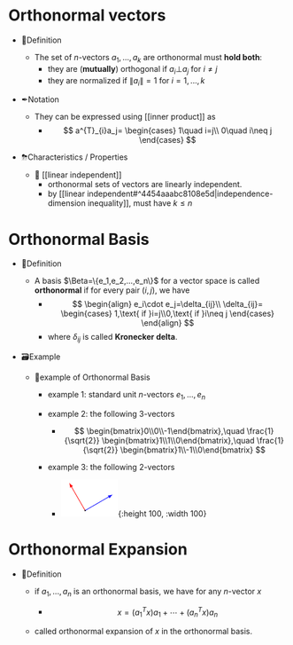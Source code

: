 # Orthonormal vectors
- 📝Definition
    - The set of $n$-vectors $a_1,...,a_k$ are orthonormal must **hold both**:
        - they are (**mutually**) orthogonal if $a_i\bot a_j$ for $i\neq j$
        - they are normalized if $\lVert a_i\rVert=1$ for $i=1,...,k$
        
- ✒Notation
    - They can be expressed using [[inner product]] as
        - $$
          a^{T}_{i}a_j=
          \begin{cases}
          1\quad i=j\\
          0\quad i\neq j
          \end{cases}
          $$
        
- ⛈Characteristics / Properties
    - 📌 [[linear independent]]
        - orthonormal sets of vectors are linearly independent.
        - by [[linear independent#^4454aaabc8108e5d|independence-dimension inequality]], must have $k\leq n$
        
# Orthonormal Basis
- 📝Definition
    - A basis $\Beta=\{e_1,e_2,...,e_n\}$ for a vector space is called **orthonormal** if for every pair $(i,j)$, we have
        - $$
          \begin{align}
          e_i\cdot e_j=\delta_{ij}\\
          \delta_{ij}=
          \begin{cases}
          1,\text{ if }i=j\\0,\text{ if }i\neq j
          \end{cases}
          \end{align}
          $$
        - where $\delta_{ij}$ is called **Kronecker delta**.
        
- 🗃Example
    - 📌example of Orthonormal Basis
        - example 1: standard unit $n$-vectors $e_1,...,e_n$
        - example 2: the following 3-vectors
            - $$
              \begin{bmatrix}0\\0\\-1\end{bmatrix},\quad
              \frac{1}{\sqrt{2}} \begin{bmatrix}1\\1\\0\end{bmatrix},\quad
              \frac{1}{\sqrt{2}} \begin{bmatrix}1\\-1\\0\end{bmatrix}
              $$
            
        - example 3: the following 2-vectors
            - ![name](../assets/orthonormal_basis_2_vectors.png){:height 100, :width 100}
            
# Orthonormal Expansion
- 📝Definition
    - if $a_1,...,a_n$ is an orthonormal basis, we have for any $n$-vector $x$
        - $$
          x=(a_{1}^{T}x)a_1+\cdots+(a_{n}^{T}x)a_n
          $$
        
    - called orthonormal expansion of $x$ in the orthonormal basis.
    